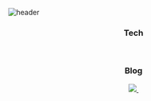 ![header](https://capsule-render.vercel.app/api?type=venom&color=auto&height=300&section=header&text=rjsdks's%20github&fontSize=50)

<h3 align="center">Tech</h3>
<div align="center">
</div>

<br>

<h3 align="center">Blog</h3>
<div align="center">
  <a href="https://velog.io/@rjsdks">
    <img src="https://img.shields.io/badge/Velog-1EBC8F?style=for-the-badge&logo=velog&logoColor=white" />&nbsp
  </a>
</div>
